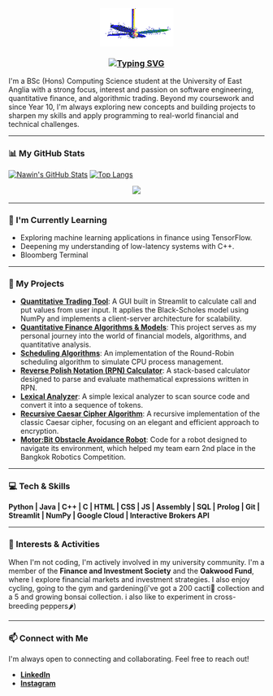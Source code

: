 <div align="center">
<img src="https://github.com/cosalt/cosalt/blob/c91dda89c9727e288fe4ea35732d971a7c7a350c/fan-1.gif" alt="Fan" align="center">
</div>

### <div align="center"> [![Typing SVG](https://readme-typing-svg.demolab.com?font=Fira+Code&duration=7500&pause=1000&color=F7F7F7&center=true&vCenter=true&width=435&lines=Hi+there%2C+I'm+Nawin+Ray+Martin+%F0%9F%91%8B)](https://git.io/typing-svg) </div>

I'm a BSc (Hons) Computing Science student at the University of East Anglia with a strong focus, interest and passion on software engineering, quantitative finance, and algorithmic trading. Beyond my coursework and since Year 10, I'm always exploring new concepts and building projects to sharpen my skills and apply programming to real-world financial and technical challenges.

---

### 📊 My GitHub Stats

[![Nawin's GitHub Stats](https://github-readme-stats.vercel.app/api?username=cosalt&show_icons=true&theme=radical)](https://github.com/anuraghazra/github-readme-stats)
[![Top Langs](https://github-readme-stats.vercel.app/api/top-langs/?username=cosalt&layout=compact&theme=radical)](https://github.com/anuraghazra/github-readme-stats)

<div align="center">
  <img src="https://visitor-badge.laobi.icu/badge?page_id=cosalt.cosalt&"  />
</div>

---

### 🌱 I'm Currently Learning

* Exploring machine learning applications in finance using TensorFlow.
* Deepening my understanding of low-latency systems with C++.
* Bloomberg Terminal

---

### 🔭 My Projects

* **[Quantitative Trading Tool](https://github.com/cosalt/Quantitative-Trading-Tool)**: A GUI built in Streamlit to calculate call and put values from user input. It applies the Black-Scholes model using NumPy and implements a client-server architecture for scalability.
* **[Quantitative Finance Algorithms & Models](https://github.com/cosalt/Quant-Algorithms)**: This project serves as my personal journey into the world of financial models, algorithms, and quantitative analysis.
* **[Scheduling Algorithms](https://github.com/cosalt/scheduling-algorithms)**: An implementation of the Round-Robin scheduling algorithm to simulate CPU process management.
* **[Reverse Polish Notation (RPN) Calculator](https://github.com/cosalt/Reverse-Polish-Notation-Calculator)**: A stack-based calculator designed to parse and evaluate mathematical expressions written in RPN.
* **[Lexical Analyzer](https://github.com/cosalt/lexical-analyzer)**: A simple lexical analyzer to scan source code and convert it into a sequence of tokens.
* **[Recursive Caesar Cipher Algorithm](https://github.com/cosalt/Recursive-Caesar-Cipher-Algorithm)**: A recursive implementation of the classic Caesar cipher, focusing on an elegant and efficient approach to encryption.
* **[Motor:Bit Obstacle Avoidance Robot](https://github.com/cosalt/RoboticsMotorBit)**: Code for a robot designed to navigate its environment, which helped my team earn 2nd place in the Bangkok Robotics Competition.

---

### 💻 Tech & Skills

**Python | Java | C++ | C | HTML | CSS | JS | Assembly | SQL | Prolog | Git | Streamlit | NumPy | Google Cloud | Interactive Brokers API**

---

### 🚀 Interests & Activities

When I'm not coding, I'm actively involved in my university community. I'm a member of the **Finance and Investment Society** and the **Oakwood Fund**, where I explore financial markets and investment strategies. I also enjoy cycling, going to the gym and gardening(i've got a 200 cacti🌵 collection and a 5 and growing bonsai collection. i also like to experiment in cross-breeding peppers🌶️)

---

### 📫 Connect with Me

I'm always open to connecting and collaborating. Feel free to reach out!

* **[LinkedIn](https://www.linkedin.com/in/raymartin/)**
* **[Instagram](https://www.instagram.com/_cosalt/)**

